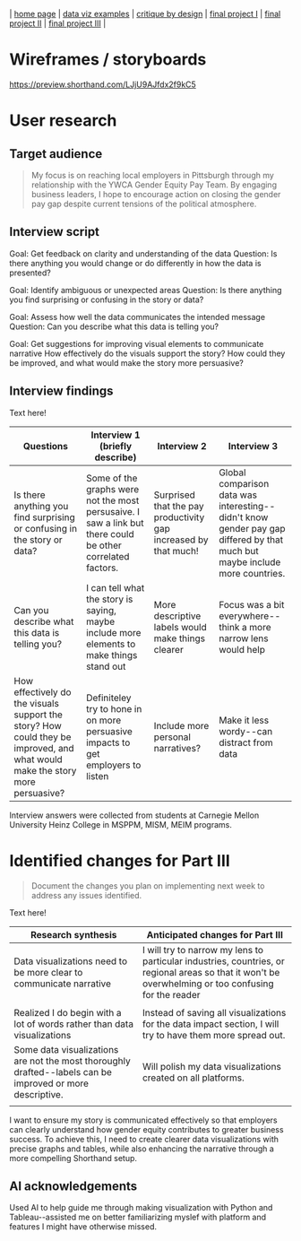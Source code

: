 | [home page](https://cmustudent.github.io/tswd-portfolio-templates/) | [data viz examples](dataviz-examples) | [critique by design](critique-by-design) | [final project I](final-project-part-one) | [final project II](final-project-part-two) | [final project III](final-project-part-three) |

# Wireframes / storyboards
[https://preview.shorthand.com/LJjU9AJfdx2f9kC5 ](https://carnegiemellon.shorthandstories.com/paving-the-road-to-gender-pay-equity/index.html)

# User research 

## Target audience
> My focus is on reaching local employers in Pittsburgh through my relationship with the YWCA Gender Equity Pay Team. By engaging business leaders, I hope to encourage action on closing the gender pay gap despite current tensions of the political atmosphere. 



## Interview script
Goal: Get feedback on clarity and understanding of the data	
Question: Is there anything you would change or do differently in how the data is presented?

Goal: Identify ambiguous or unexpected areas
Question: Is there anything you find surprising or confusing in the story or data?

Goal: Assess how well the data communicates the intended message	
Question: Can you describe what this data is telling you?

Goal: Get suggestions for improving visual elements	to communicate narrative
How effectively do the visuals support the story? How could they be improved, and what would make the story more persuasive? 

## Interview findings


Text here!

| Questions               | Interview 1 (briefly describe) | Interview 2 | Interview 3 |
|-------------------------|--------------------------------|-------------|-------------|
Is there anything you find surprising or confusing in the story or data? | Some of the graphs were not the most persusaive. I saw a link but there could be other correlated factors.          |    Surprised that the pay productivity gap increased by that much!         |   Global comparison data was interesting--didn't know gender pay gap differed by that much but maybe include more countries.          |
|    Can you describe what this data is telling you?                    |     I can tell what the story is saying, maybe include more elements to make things stand out                           |  More descriptive labels would make things clearer          |  Focus was a bit everywhere--think a more narrow lens would help           |
|   How effectively do the visuals support the story? How could they be improved, and what would make the story more persuasive?                      |          Definiteley try to hone in on more persuasive impacts to get employers to listen                      |       Include more personal narratives?     |       Make it less wordy--can distract from data      |

Interview answers were collected from students at Carnegie Mellon University Heinz College in MSPPM, MISM, MEIM programs. 

# Identified changes for Part III
> Document the changes you plan on implementing next week to address any issues identified.  

Text here!

| Research synthesis                       | Anticipated changes for Part III                                                |
|------------------------------------------|---------------------------------------------------------------------------------|
| Data visualizations need to be more clear to communicate narrative | I will try to narrow my lens to particular industries, countries, or regional areas so that it won't be overwhelming or too confusing for the reader |
|                                          |                                                                                 |
|  Realized I do begin with a lot of words rather than data visualizations                                        |   Instead of saving all visualizations for the data impact section, I will try to have them more spread out.                                                                              |
|  Some data visualizations are not the most thoroughly drafted--labels can be improved or more descriptive.                                         |                    Will polish my data visualizations created on all platforms.                                                             |
|            |                                                                                 |

I want to ensure my story is communicated effectively so that employers can clearly understand how gender equity contributes to greater business success. To achieve this, I need to create clearer data visualizations with precise graphs and tables, while also enhancing the narrative through a more compelling Shorthand setup.

## AI acknowledgements
Used AI to help guide me through making visualization with Python and Tableau--assisted me on better familiarizing myslef with platform and features I might have otherwise missed.
